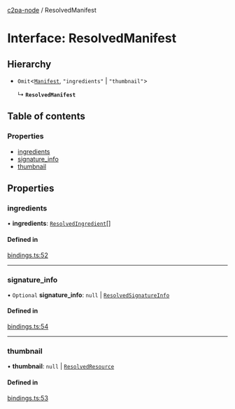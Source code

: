 [c2pa-node](../README.md) / ResolvedManifest

# Interface: ResolvedManifest

## Hierarchy

- `Omit`<[`Manifest`](types.Manifest.md), ``"ingredients"`` \| ``"thumbnail"``\>

  ↳ **`ResolvedManifest`**

## Table of contents

### Properties

- [ingredients](ResolvedManifest.md#ingredients)
- [signature\_info](ResolvedManifest.md#signature_info)
- [thumbnail](ResolvedManifest.md#thumbnail)

## Properties

### ingredients

• **ingredients**: [`ResolvedIngredient`](ResolvedIngredient.md)[]

#### Defined in

[bindings.ts:52](https://github.com/dkozma/c2pa-node/blob/8b6f4fd/js-src/bindings.ts#L52)

___

### signature\_info

• `Optional` **signature\_info**: ``null`` \| [`ResolvedSignatureInfo`](ResolvedSignatureInfo.md)

#### Defined in

[bindings.ts:54](https://github.com/dkozma/c2pa-node/blob/8b6f4fd/js-src/bindings.ts#L54)

___

### thumbnail

• **thumbnail**: ``null`` \| [`ResolvedResource`](ResolvedResource.md)

#### Defined in

[bindings.ts:53](https://github.com/dkozma/c2pa-node/blob/8b6f4fd/js-src/bindings.ts#L53)
